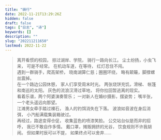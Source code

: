```yaml
---
title: "骑行"
date: 2022-11-21T13:29:26Z
hidden: false
draft: false
tags: ["日志", "诗"]
keywords: []
description: ""
slug: "202211211650"
lastmod: 2022-11-22
---
```


>离开看惯的校园，
掠过湖岸、学院，
骑行一路向长江。
尘土纷扬，小虫飞来，
可是不经常。
在机动车道，在等待，
红灯忍住不闯。
<br>遇到一群骑手，爬高架桥，
晓南湖算仁慈；圈圈环绕，
略有颠簸，脚撑螺丝震掉。
<br>在一个路边公园休憩，
家人们享受周末时光。
两张烧饼充饥，滑梯、
帐篷和南巡的太阳。
灰色的流浪汉滑过草地，
将你拉回暂逃离的现实。
<br>看着乐谱，两个阿婆演奏管乐；
一对新人在婚纱摄影，摆姿势；
嘴半张，一个老头遥远向那望。
<br>江滩男女牵手踏过裸石，
渔人的钓饵消失在下落。
波浪如音波在身后消弭，
小汽船满载集装箱驶过。
<br>再经过，路途变得仓促，
收集蓝色的喷漆笑脸。
公交站台似是而非的招呼，
我已不敢自作多情。
戴口罩，摊贩拥挤的光谷，
饮食规则不许我胡闹。
但如果时辰可以不提，
如果终点可以舍弃......




